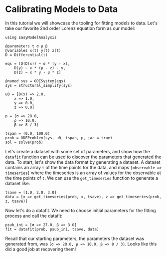 # Calibrating Models to Data

In this tutorial we will showcase the tooling for fitting models to data. Let's take our favorite 2nd order Lorenz equation form
as our model:

```@example datafitting
using EasyModelAnalysis

@parameters t σ ρ β
@variables x(t) y(t) z(t)
D = Differential(t)

eqs = [D(D(x)) ~ σ * (y - x),
    D(y) ~ x * (ρ - z) - y,
    D(z) ~ x * y - β * z]

@named sys = ODESystem(eqs)
sys = structural_simplify(sys)

u0 = [D(x) => 2.0,
    x => 1.0,
    y => 0.0,
    z => 0.0]

p = [σ => 28.0,
    ρ => 10.0,
    β => 8 / 3]

tspan = (0.0, 100.0)
prob = ODEProblem(sys, u0, tspan, p, jac = true)
sol = solve(prob)
```

Let's create a dataset with some set of parameters, and show how the `datafit` function can be used to discover the parameters
that generated the data. To start, let's show the data format by generating a dataset. A dataset contains an array `t` of the
time points for the data, and maps `[observable => timeseries]` where the timeseries is an array of values for the observable
at the time points of `t`. We can use the `get_timeseries` function to generate a dataset like:

```@example datafitting
tsave = [1.0, 2.0, 3.0]
data = [x => get_timeseries(prob, x, tsave), z => get_timeseries(prob, z, tsave)]
```

Now let's do a datafit. We need to choose initial parameters for the fitting process and call the datafit:

```@example datafitting
psub_ini = [σ => 27.0, β => 3.0]
fit = datafit(prob, psub_ini, tsave, data)
```

Recall that our starting parameters, the parameters the dataset was generated from, was `[σ => 28.0, ρ => 10.0, β => 8 / 3]`.
Looks like this did a good job at recovering them!
